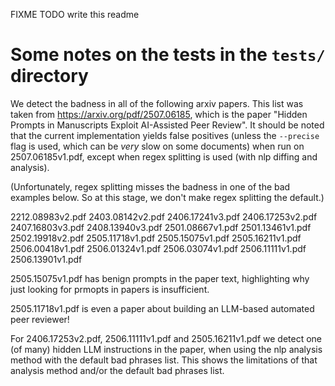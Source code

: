 FIXME TODO write this readme

# Some notes on the tests in the `tests/` directory


We detect the badness in all of the following arxiv papers. This list
was taken from https://arxiv.org/pdf/2507.06185, which is the paper
"Hidden Prompts in Manuscripts Exploit AI-Assisted Peer Review". It
should be noted that the current implementation yields false positives
(unless the `--precise` flag is used, which can be *very* slow on
some documents)
when run on 2507.06185v1.pdf, except when regex splitting is used
(with nlp diffing and analysis).

(Unfortunately, regex splitting misses the badness in one of the bad
examples below. So at this stage, we don't make regex splitting the
default.)

2212.08983v2.pdf
2403.08142v2.pdf
2406.17241v3.pdf
2406.17253v2.pdf
2407.16803v3.pdf
2408.13940v3.pdf
2501.08667v1.pdf
2501.13461v1.pdf
2502.19918v2.pdf
2505.11718v1.pdf
2505.15075v1.pdf
2505.16211v1.pdf
2506.00418v1.pdf
2506.01324v1.pdf
2506.03074v1.pdf
2506.11111v1.pdf
2506.13901v1.pdf

2505.15075v1.pdf has benign prompts in the paper text, highlighting
why just looking for prmopts in papers is insufficient.

2505.11718v1.pdf is even a paper about building an LLM-based automated
peer reviewer!

For 2406.17253v2.pdf, 2506.11111v1.pdf and 2505.16211v1.pdf we detect
one (of many) hidden LLM instructions in the paper, when using the nlp
analysis method with the default bad phrases list. This shows the
limitations of that analysis method and/or the default bad phrases
list.